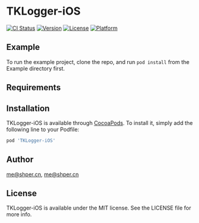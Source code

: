 # TKLogger-iOS

[![CI Status](https://img.shields.io/travis/me@shper.cn/TKLogger-iOS.svg?style=flat)](https://travis-ci.org/me@shper.cn/TKLogger-iOS)
[![Version](https://img.shields.io/cocoapods/v/TKLogger-iOS.svg?style=flat)](https://cocoapods.org/pods/TKLogger-iOS)
[![License](https://img.shields.io/cocoapods/l/TKLogger-iOS.svg?style=flat)](https://cocoapods.org/pods/TKLogger-iOS)
[![Platform](https://img.shields.io/cocoapods/p/TKLogger-iOS.svg?style=flat)](https://cocoapods.org/pods/TKLogger-iOS)

## Example

To run the example project, clone the repo, and run `pod install` from the Example directory first.

## Requirements

## Installation

TKLogger-iOS is available through [CocoaPods](https://cocoapods.org). To install
it, simply add the following line to your Podfile:

```ruby
pod 'TKLogger-iOS'
```

## Author

me@shper.cn, me@shper.cn

## License

TKLogger-iOS is available under the MIT license. See the LICENSE file for more info.
